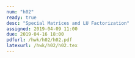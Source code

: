 ```yaml
---
num: "h02"
ready: true
desc: "Special Matrices and LU Factorization"
assigned: 2019-04-09 11:00
due: 2019-04-16 18:00
pdfurl: /hwk/h02/h02.pdf
latexurl: /hwk/h02/h02.tex
---
```



